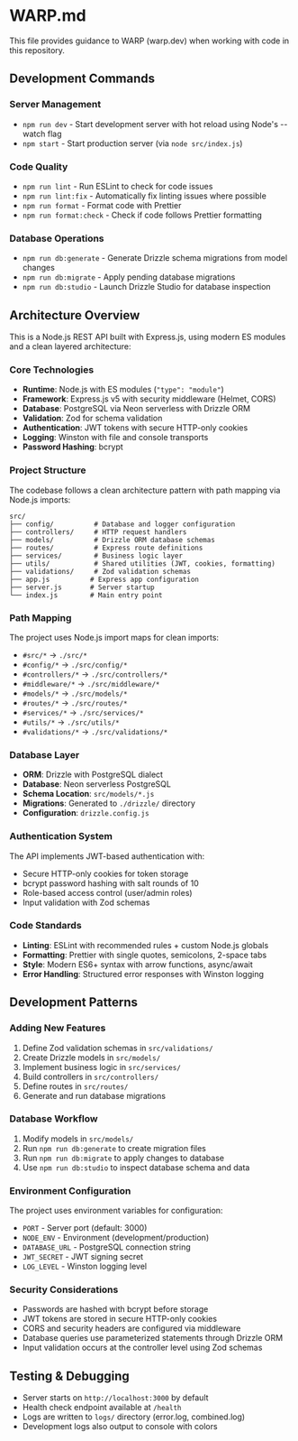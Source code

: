 # WARP.md

This file provides guidance to WARP (warp.dev) when working with code in this repository.

## Development Commands

### Server Management
- `npm run dev` - Start development server with hot reload using Node's --watch flag
- `npm start` - Start production server (via `node src/index.js`)

### Code Quality
- `npm run lint` - Run ESLint to check for code issues
- `npm run lint:fix` - Automatically fix linting issues where possible
- `npm run format` - Format code with Prettier
- `npm run format:check` - Check if code follows Prettier formatting

### Database Operations
- `npm run db:generate` - Generate Drizzle schema migrations from model changes
- `npm run db:migrate` - Apply pending database migrations
- `npm run db:studio` - Launch Drizzle Studio for database inspection

## Architecture Overview

This is a Node.js REST API built with Express.js, using modern ES modules and a clean layered architecture:

### Core Technologies
- **Runtime**: Node.js with ES modules (`"type": "module"`)
- **Framework**: Express.js v5 with security middleware (Helmet, CORS)
- **Database**: PostgreSQL via Neon serverless with Drizzle ORM
- **Validation**: Zod for schema validation
- **Authentication**: JWT tokens with secure HTTP-only cookies
- **Logging**: Winston with file and console transports
- **Password Hashing**: bcrypt

### Project Structure
The codebase follows a clean architecture pattern with path mapping via Node.js imports:

```
src/
├── config/          # Database and logger configuration
├── controllers/     # HTTP request handlers
├── models/          # Drizzle ORM database schemas
├── routes/          # Express route definitions
├── services/        # Business logic layer
├── utils/           # Shared utilities (JWT, cookies, formatting)
├── validations/     # Zod validation schemas
├── app.js          # Express app configuration
├── server.js       # Server startup
└── index.js        # Main entry point
```

### Path Mapping
The project uses Node.js import maps for clean imports:
- `#src/*` → `./src/*`
- `#config/*` → `./src/config/*`
- `#controllers/*` → `./src/controllers/*`
- `#middleware/*` → `./src/middleware/*`
- `#models/*` → `./src/models/*`
- `#routes/*` → `./src/routes/*`
- `#services/*` → `./src/services/*`
- `#utils/*` → `./src/utils/*`
- `#validations/*` → `./src/validations/*`

### Database Layer
- **ORM**: Drizzle with PostgreSQL dialect
- **Database**: Neon serverless PostgreSQL
- **Schema Location**: `src/models/*.js`
- **Migrations**: Generated to `./drizzle/` directory
- **Configuration**: `drizzle.config.js`

### Authentication System
The API implements JWT-based authentication with:
- Secure HTTP-only cookies for token storage
- bcrypt password hashing with salt rounds of 10
- Role-based access control (user/admin roles)
- Input validation with Zod schemas

### Code Standards
- **Linting**: ESLint with recommended rules + custom Node.js globals
- **Formatting**: Prettier with single quotes, semicolons, 2-space tabs
- **Style**: Modern ES6+ syntax with arrow functions, async/await
- **Error Handling**: Structured error responses with Winston logging

## Development Patterns

### Adding New Features
1. Define Zod validation schemas in `src/validations/`
2. Create Drizzle models in `src/models/`
3. Implement business logic in `src/services/`
4. Build controllers in `src/controllers/`
5. Define routes in `src/routes/`
6. Generate and run database migrations

### Database Workflow
1. Modify models in `src/models/`
2. Run `npm run db:generate` to create migration files
3. Run `npm run db:migrate` to apply changes to database
4. Use `npm run db:studio` to inspect database schema and data

### Environment Configuration
The project uses environment variables for configuration:
- `PORT` - Server port (default: 3000)
- `NODE_ENV` - Environment (development/production)
- `DATABASE_URL` - PostgreSQL connection string
- `JWT_SECRET` - JWT signing secret
- `LOG_LEVEL` - Winston logging level

### Security Considerations
- Passwords are hashed with bcrypt before storage
- JWT tokens are stored in secure HTTP-only cookies
- CORS and security headers are configured via middleware
- Database queries use parameterized statements through Drizzle ORM
- Input validation occurs at the controller level using Zod schemas

## Testing & Debugging
- Server starts on `http://localhost:3000` by default
- Health check endpoint available at `/health`
- Logs are written to `logs/` directory (error.log, combined.log)
- Development logs also output to console with colors